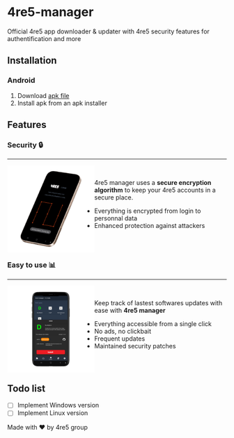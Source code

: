 # 4re5-manager

Official 4re5 app downloader &amp; updater with 4re5 security features for authentification and more

## Installation
### Android
1. Download [apk file](https://github.com/4RE5group/4re5-manager/releases/download/v1.7-beta/release.apk)
2. Install apk from an apk installer

## Features

### Security 🔒
---

<img src="assets/mockup1.png" style="width:200px; float: left;">

<br>

4re5 manager uses a **secure encryption algorithm** to keep your 4re5 accounts in a secure place. 
- Everything is encrypted from login to personnal data
- Enhanced protection against attackers
<br><br>

<br>

### Easy to use 📊
---

<img src="assets/mockup2.png" style="width:200px; float: left;">

<br>

Keep track of lastest softwares updates with ease with **4re5 manager**
- Everything accessible from a single click
- No ads, no clickbait
- Frequent updates
- Maintained security patches


<br><br>

## Todo list
- [ ] Implement Windows version 
- [ ] Implement Linux version

Made with ♥ by 4re5 group